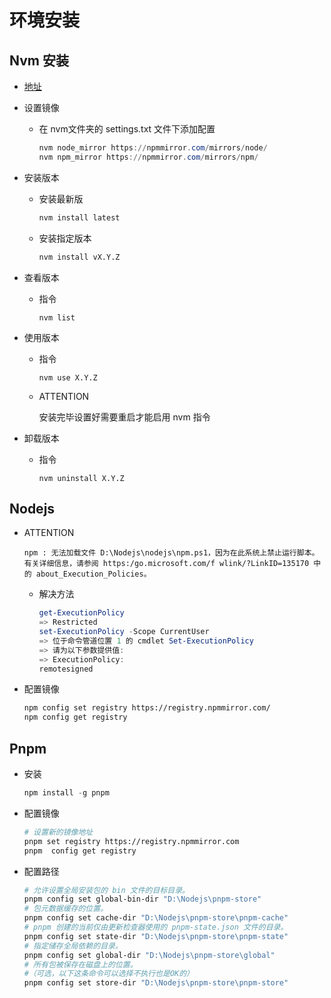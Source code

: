 # 环境安装

## Nvm 安装

* [地址](https://github.com/coreybutler/nvm-windows)

* 设置镜像
  * 在 nvm文件夹的 settings.txt 文件下添加配置
  
    ``` powershell
    nvm node_mirror https://npmmirror.com/mirrors/node/
    nvm npm_mirror https://npmmirror.com/mirrors/npm/
    ```

* 安装版本

  * 安装最新版

    ```bash
    nvm install latest
    ```
  
  * 安装指定版本

    ```bash
    nvm install vX.Y.Z
    ```

* 查看版本
  
  * 指令

    ```shell
    nvm list
    ```

* 使用版本
  
  * 指令

    ```shell
    nvm use X.Y.Z
    ```
  
  * ATTENTION

    安装完毕设置好需要重启才能启用 nvm 指令

* 卸载版本
  
  * 指令

    ```shell
    nvm uninstall X.Y.Z
    ```

## Nodejs

* ATTENTION

  ```log
  npm : 无法加载文件 D:\Nodejs\nodejs\npm.ps1，因为在此系统上禁止运行脚本。有关详细信息，请参阅 https:/go.microsoft.com/f wlink/?LinkID=135170 中的 about_Execution_Policies。
  ```

  * 解决方法

    ```powershell
    get-ExecutionPolicy
    => Restricted
    set-ExecutionPolicy -Scope CurrentUser
    => 位于命令管道位置 1 的 cmdlet Set-ExecutionPolicy  
    => 请为以下参数提供值:
    => ExecutionPolicy:
    remotesigned
    ```

* 配置镜像

  ```bash
  npm config set registry https://registry.npmmirror.com/
  npm config get registry
  ```

## Pnpm

* 安装

  ```powershell
  npm install -g pnpm
  ```

* 配置镜像

  ```bash
  # 设置新的镜像地址
  pnpm set registry https://registry.npmmirror.com
  pnpm  config get registry
  ```

* 配置路径

  ```bash
  # 允许设置全局安装包的 bin 文件的目标目录。
  pnpm config set global-bin-dir "D:\Nodejs\pnpm-store"
  # 包元数据缓存的位置。
  pnpm config set cache-dir "D:\Nodejs\pnpm-store\pnpm-cache"
  # pnpm 创建的当前仅由更新检查器使用的 pnpm-state.json 文件的目录。
  pnpm config set state-dir "D:\Nodejs\pnpm-store\pnpm-state"
  # 指定储存全局依赖的目录。
  pnpm config set global-dir "D:\Nodejs\pnpm-store\global"
  # 所有包被保存在磁盘上的位置。
  #（可选，以下这条命令可以选择不执行也是OK的）
  pnpm config set store-dir "D:\Nodejs\pnpm-store\pnpm-store"
  ```
